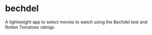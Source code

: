 bechdel
=======

A lightweight app to select movies to watch using the Bechdel test and Rotten Tomatoes ratings.
